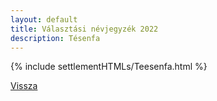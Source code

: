 ```yaml
---
layout: default
title: Választási névjegyzék 2022
description: Tésenfa
---
```


{% include settlementHTMLs/Teesenfa.html %}

[Vissza](./)